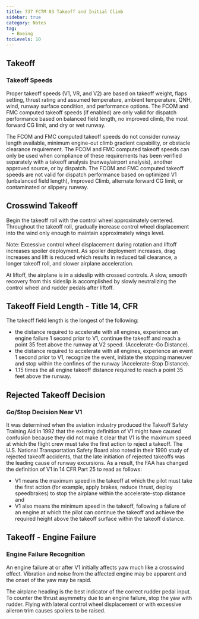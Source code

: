 ```yaml
---
title: 737 FCTM 03 Takeoff and Initial Climb
sidebar: true
category: Notes
tag:
  - Boeing
tocLevels: 10
---
```


## Takeoff

### Takeoff Speeds

Proper takeoff speeds (V1, VR, and V2) are based on takeoff weight, flaps setting, thrust rating and assumed temperature, ambient temperature, QNH, wind, runway surface condition, and performance options. The FCOM and FMC computed takeoff speeds (if enabled) are only valid for dispatch performance based on balanced field length, no improved climb, the most forward CG limit, and dry or wet runway.

The FCOM and FMC computed takeoff speeds do not consider runway length available, minimum engine-out climb gradient capability, or obstacle clearance requirement. The FCOM and FMC computed takeoff speeds can only be used when compliance of these requirements has been verified separately with a takeoff analysis (runway/airport analysis), another approved source, or by dispatch. The FCOM and FMC computed takeoff speeds are not valid for dispatch performance based on optimized V1 (unbalanced field length), Improved Climb, alternate forward CG limit, or contaminated or slippery runway.

<AudioPlayer src= "/Boeing/737FCTM03/Proper takeoff speeds.mp3"></AudioPlayer>

## Crosswind Takeoff

Begin the takeoff roll with the control wheel approximately centered. Throughout the takeoff roll, gradually increase control wheel displacement into the wind only enough to maintain approximately wings level.

Note: Excessive control wheel displacement during rotation and liftoff increases spoiler deployment. As spoiler deployment increases, drag increases and lift is reduced which results in reduced tail clearance, a longer takeoff roll, and slower airplane acceleration.

At liftoff, the airplane is in a sideslip with crossed controls. A slow, smooth recovery from this sideslip is accomplished by slowly neutralizing the control wheel and rudder pedals after liftoff.

<AudioPlayer src= "/Boeing/737FCTM03/Begin the takeoff roll with th.mp3"></AudioPlayer>

## Takeoff Field Length - Title 14, CFR

The takeoff field length is the longest of the following:

- the distance required to accelerate with all engines, experience an engine failure 1 second prior to V1, continue the takeoff and reach a point 35 feet above the runway at V2 speed. (Accelerate-Go Distance).
- the distance required to accelerate with all engines, experience an event 1 second prior to V1, recognize the event, initiate the stopping maneuver and stop within the confines of the runway (Accelerate-Stop Distance).
- 1.15 times the all engine takeoff distance required to reach a point 35 feet above the runway.

<AudioPlayer src= "/Boeing/737FCTM03/The takeoff field length is.mp3"></AudioPlayer>

## Rejected Takeoff Decision

### Go/Stop Decision Near V1

It was determined when the aviation industry produced the Takeoff Safety Training Aid in 1992 that the existing definition of V1 might have caused confusion because they did not make it clear that V1 is the maximum speed at which the flight crew must take the first action to reject a takeoff. The U.S. National Transportation Safety Board also noted in their 1990 study of rejected takeoff accidents, that the late initiation of rejected takeoffs was the leading cause of runway excursions. As a result, the FAA has changed the definition of V1 in 14 CFR Part 25 to read as follows:

- V1 means the maximum speed in the takeoff at which the pilot must take the first action (for example, apply brakes, reduce thrust, deploy speedbrakes) to stop the airplane within the accelerate-stop distance and
- V1 also means the minimum speed in the takeoff, following a failure of an engine at which the pilot can continue the takeoff and achieve the required height above the takeoff surface within the takeoff distance.

<AudioPlayer src= "/Boeing/737FCTM03/It was determined when the av.mp3"></AudioPlayer>

## Takeoff - Engine Failure

### Engine Failure Recognition

An engine failure at or after V1 initially affects yaw much like a crosswind effect. Vibration and noise from the affected engine may be apparent and the onset of the yaw may be rapid.

The airplane heading is the best indicator of the correct rudder pedal input. To counter the thrust asymmetry due to an engine failure, stop the yaw with rudder. Flying with lateral control wheel displacement or with excessive aileron trim causes spoilers to be raised.

<AudioPlayer src= "/Boeing/737FCTM03/An engine failure at or after V1.mp3"></AudioPlayer>
